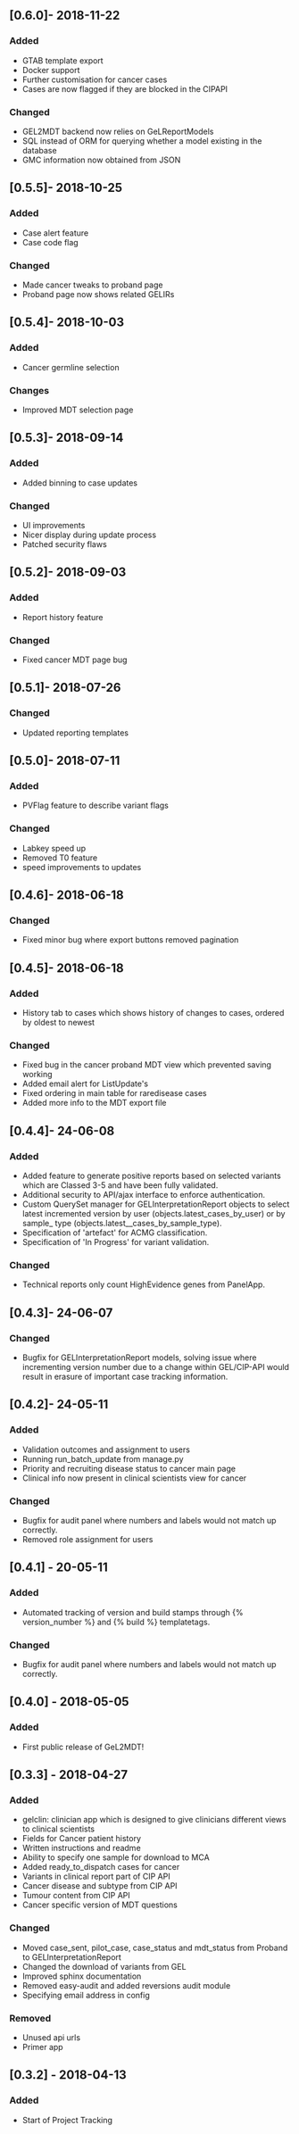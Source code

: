 ## [0.6.0]- 2018-11-22
### Added
- GTAB template export
- Docker support
- Further customisation for cancer cases
- Cases are now flagged if they are blocked in the CIPAPI

### Changed
- GEL2MDT backend now relies on GeLReportModels
- SQL instead of ORM for querying whether a model existing in the database
- GMC information now obtained from JSON

## [0.5.5]- 2018-10-25
### Added
- Case alert feature
- Case code flag

### Changed
- Made cancer tweaks to proband page
- Proband page now shows related GELIRs

## [0.5.4]- 2018-10-03
### Added
- Cancer germline selection

### Changes
- Improved MDT selection page

## [0.5.3]- 2018-09-14
### Added 
- Added binning to case updates

### Changed
- UI improvements
- Nicer display during update process
- Patched security flaws

## [0.5.2]- 2018-09-03
### Added 
- Report history feature

### Changed
- Fixed cancer MDT page bug

## [0.5.1]- 2018-07-26
### Changed 
- Updated reporting templates

## [0.5.0]- 2018-07-11
### Added
- PVFlag feature to describe variant flags

### Changed
- Labkey speed up
- Removed T0 feature
- speed improvements to updates

## [0.4.6]- 2018-06-18
### Changed
- Fixed minor bug where export buttons removed pagination

## [0.4.5]- 2018-06-18
### Added
- History tab to cases which shows history of changes to cases, ordered by oldest to newest

### Changed
- Fixed bug in the cancer proband MDT view which prevented saving working
- Added email alert for ListUpdate's
- Fixed ordering in main table for raredisease cases
- Added more info to the MDT export file

## [0.4.4]- 24-06-08
### Added
- Added feature to generate positive reports based on selected variants which are Classed 3-5 and have been fully validated.
- Additional security to API/ajax interface to enforce authentication.
- Custom QuerySet manager for GELInterpretationReport objects to select latest incremented version by user (objects.latest_cases_by_user) or by sample_ type (objects.latest__cases_by_sample_type).
- Specification of 'artefact' for ACMG classification.
- Specification of 'In Progress' for variant validation.

### Changed
- Technical reports only count HighEvidence genes from PanelApp.

## [0.4.3]- 24-06-07
### Changed
- Bugfix for GELInterpretationReport models, solving issue where incrementing version number due to a change within GEL/CIP-API would result in erasure of important case tracking information.

## [0.4.2]- 24-05-11
### Added
- Validation outcomes and assignment to users
- Running run_batch_update from manage.py
- Priority and recruiting disease status to cancer main page
- Clinical info now present in clinical scientists view for cancer

### Changed
- Bugfix for audit panel where numbers and labels would not match up correctly.
- Removed role assignment for users

## [0.4.1] - 20-05-11
### Added
- Automated tracking of version and build stamps through {% version_number %} and {% build %} templatetags.

### Changed
- Bugfix for audit panel where numbers and labels would not match up correctly.

## [0.4.0] - 2018-05-05
### Added
- First public release of GeL2MDT!

## [0.3.3] - 2018-04-27
### Added
- gelclin: clinician app which is designed to give clinicians different views to clinical scientists
- Fields for Cancer patient history
- Written instructions and readme
- Ability to specify one sample for download to MCA
- Added ready_to_dispatch cases for cancer
- Variants in clinical report part of CIP API
- Cancer disease and subtype from CIP API
- Tumour content from CIP API
- Cancer specific version of MDT questions

### Changed
- Moved case_sent, pilot_case, case_status and mdt_status from Proband to GELInterpretationReport
- Changed the download of variants from GEL
- Improved sphinx documentation
- Removed easy-audit and added reversions audit module
- Specifying email address in config

### Removed
- Unused api urls
- Primer app

## [0.3.2] - 2018-04-13
### Added
- Start of Project Tracking

